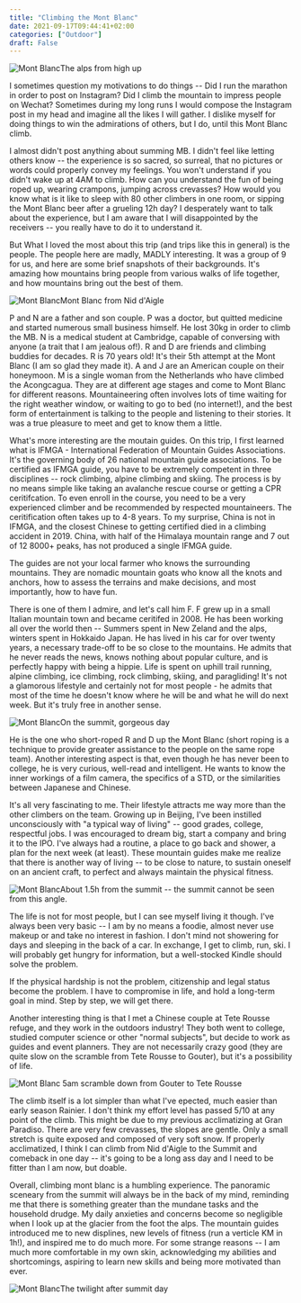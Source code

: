 ```yaml
---
title: "Climbing the Mont Blanc"
date: 2021-09-17T09:44:41+02:00
categories: ["Outdoor"]
draft: False
---
```

![Mont Blanc](/post/montblanc2/IMG_0864.jpg)The alps from high up

I sometimes question my motivations to do things -- Did I run the marathon in order to post on Instagram? Did I climb the mountain to impress people on Wechat? Sometimes during my long runs I would compose the Instagram post in my head and imagine all the likes I will gather. I dislike myself for doing things to win the admirations of others, but I do, until this Mont Blanc climb. 

I almost didn't post anything about summing MB. I didn't feel like letting others know -- the experience is so sacred, so surreal, that no pictures or words could properly convey my feelings. You won't understand if you didn't wake up at 4AM to climb. How can you understand the fun of being roped up, wearing crampons, jumping across crevasses? How would you know what is it like to sleep with 80 other climbers in one room, or sipping the Mont Blanc beer after a grueling 12h day? I desperately want to talk about the experience, but I am aware that I will disappointed by the receivers -- you really have to do it to understand it.

But What I loved the most about this trip (and trips like this in general) is the people. The people here are madly, MADLY interesting. It was a group of 9 for us, and here are some brief snapshots of their backgrounds. It's amazing how mountains bring people from various walks of life together, and how mountains bring out the best of them. 

![Mont Blanc](/post/montblanc2/IMG_0827.jpg)Mont Blanc from Nid d'Aigle

P and N are a father and son couple. P was a doctor, but quitted medicine and started numerous small business himself. He lost 30kg in order to climb the MB. N is a medical student at Cambridge, capable of conversing with anyone (a trait that I am jealous of!). R and D are friends and climbing buddies for decades. R is 70 years old! It's their 5th attempt at the Mont Blanc (I am so glad they made it). A and J are an American couple on their honeymoon. M is a single woman from the Netherlands who have climbed the Acongcagua. They are at different age stages and come to Mont Blanc for different reasons. Mountaineering often involves lots of time waiting for the right weather window, or waiting to go to bed (no internet!), and the best form of entertainment is talking to the people and listening to their stories. It was a true pleasure to meet and get to know them a little. 

What's more interesting are the moutain guides. On this trip, I first learned what is IFMGA - International Federation of Mountain Guides Associations. It's the governing body of 26 national mountain guide associations. To be certified as IFMGA guide, you have to be extremely competent in three disciplines -- rock climbing, alpine climbing and skiing. The process is by no means simple like taking an avalanche rescue course or getting a CPR ceritifcation. To even enroll in the course, you need to be a very experienced climber and be recommended by respected mountaineers. The ceritification often takes up to 4-8 years. To my surprise, China is not in IFMGA, and the closest Chinese to getting certified died in a climbing accident in 2019. China, with half of the Himalaya mountain range and 7 out of 12 8000+ peaks, has not produced a single IFMGA guide.  

The guides are not your local farmer who knows the surrounding mountains. They are nomadic mountain goats who know all the knots and anchors, how to assess the terrains and make decisions, and most importantly, how to have fun. 

There is one of them I admire, and let's call him F. F grew up in a small Italian mountain town and became ceritifed in 2008. He has been working all over the world then -- Summers spent in New Zeland and the alps, winters spent in Hokkaido Japan. He has lived in his car for over twenty years, a necessary trade-off to be so close to the mountains. He admits that he never reads the news, knows nothing about popular culture, and is perfectly happy with being a hippie. Life is spent on uphill trail running, alpine climbing, ice climbing, rock climbing, skiing, and paragliding! It's not a glamorous lifestyle and certainly not for most people - he admits that most of the time he doesn't know where he will be and what he will do next week. But it's truly free in another sense. 

![Mont Blanc](/post/montblanc/IMG_0934.jpg)On the summit, gorgeous day

He is the one who short-roped R and D up the Mont Blanc (short roping is a technique to provide greater assistance to the people on the same rope team). Another interesting aspect is that, even though he has never been to college, he is very curious, well-read and intelligent. He wants to know the inner workings of a film camera, the specifics of a STD, or the similarities between Japanese and Chinese. 

It's all very fascinating to me. Their lifestyle attracts me way more than the other climbers on the team. Growing up in Beijing, I've been instilled unconsciously with "a typical way of living" -- good grades, college, respectful jobs. I was encouraged to dream big, start a company and bring it to the IPO. I've always had a routine, a place to go back and shower, a plan for the next week (at least). These mountain guides make me realize that there is another way of living -- to be close to nature, to sustain oneself on an ancient craft, to perfect and always maintain the physical fitness. 

![Mont Blanc](/post/montblanc/IMG_0899.jpg)About 1.5h from the summit -- the summit cannot be seen from this angle.

The life is not for most people, but I can see myself living it though. I've always been very basic -- I am by no means a foodie, almost never use makeup or and take no interest in fashion. I don't mind not showering for days and sleeping in the back of a car. In exchange, I get to climb, run, ski. I will probably get hungry for information, but a well-stocked Kindle should solve the problem. 

If the physical hardship is not the problem, citizenship and legal status become the problem. I have to compromise in life, and hold a long-term goal in mind. Step by step, we will get there. 

Another interesting thing is that I met a Chinese couple at Tete Rousse refuge, and they work in the outdoors industry! They both went to college, studied computer science or other "normal subjects", but decide to work as guides and event planners. They are not necessarily crazy good (they are quite slow on the scramble from Tete Rousse to Gouter), but it's a possibility of life. 

![Mont Blanc](/post/montblanc/IMG_1036.jpg) 5am scramble down from Gouter to Tete Rousse


The climb itself is a lot simpler than what I've epected, much easier than early season Rainier. I don't think my effort level has passed 5/10 at any point of the climb. This might be due to my previous acclimatizing at Gran Paradiso. There are very few crevasses, the slopes are gentle. Only a small stretch is quite exposed and composed of very soft snow. If properly acclimatized, I think I can climb from Nid d'Aigle to the Summit and comeback in one day -- it's going to be a long ass day and I need to be fitter than I am now, but doable. 

Overall, climbing mont blanc is a humbling experience. The panoramic sceneary from the summit will always be in the back of my mind, reminding me that there is something greater than the mundane tasks and the household drudge. My daily anxieties and concerns become so negligible when I look up at the glacier from the foot the alps. The mountain guides introduced me to new displines, new levels of fitness (run a verticle KM in 1h!), and inspired me to do much more. For some strange reasons -- I am much more comfortable in my own skin, acknowledging my abilities and shortcomings, aspiring to learn new skills and being more motivated than ever. 

![Mont Blanc](/post/montblanc/IMG_0989.jpg)The twilight after summit day 
